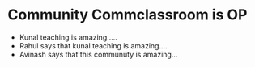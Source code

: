 # Community Commclassroom is OP

- Kunal teaching is amazing.....
- Rahul says that kunal teaching is amazing....
- Avinash says that this communuty is amazing...
